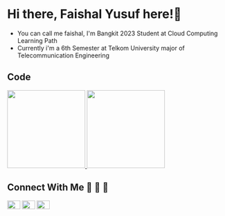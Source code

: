 # Hi there, Faishal Yusuf here!👋
- You can call me faishal, I'm Bangkit 2023 Student at Cloud Computing Learning Path
- Currently i'm a 6th Semester at Telkom University major of Telecommunication Engineering

## Code
<!-- [![Top Langs](https://github-readme-stats.vercel.app/api/top-langs/?username=faishalyb&layout=compact&theme=dracula&langs_count=6)](https://github.com/faishalyb) -->
<p align="left">
<a href="https://github.com/faishalyb">
  <img height="180em" src="https://github-readme-stats-eight-theta.vercel.app/api?username=faishalyb&show_icons=true&theme=algolia&include_all_commits=true&count_private=true"/>
  <img height="180em" src="https://github-readme-stats.vercel.app/api/top-langs/?username=faishalyb&layout=compact&theme=algolia&langs_count=6"/>
</a>
</p>

## Connect With Me 🔗 📝 📍
<p align="left">
<a href="https://linkedin.com/in/faishalyb/" target="blank"><img align="center" src="https://raw.githubusercontent.com/rahuldkjain/github-profile-readme-generator/master/src/images/icons/Social/linked-in-alt.svg"height="20" width="30" /></a>
<a href="https://github.com/faishalyb" target="blank"><img align="center" src="https://raw.githubusercontent.com/rahuldkjain/github-profile-readme-generator/master/src/images/icons/Social/github.svg"height="20" width="30" /></a>
<a href="https://instagram.com/faishalyb" target="blank"><img align="center" src="https://raw.githubusercontent.com/rahuldkjain/github-profile-readme-generator/master/src/images/icons/Social/instagram.svg" alt="@faishalyb" height="20" width="30" /></a>



<!--
**faishalyb/faishalyb** is a ✨ _special_ ✨ repository because its `README.md` (this file) appears on your GitHub profile.

Here are some ideas to get you started:

- 🔭 I’m currently working on ...
- 🌱 I’m currently learning ...
- 👯 I’m looking to collaborate on ...
- 🤔 I’m looking for help with ...
- 💬 Ask me about ...
- 📫 How to reach me: ...
- 😄 Pronouns: ...
- ⚡ Fun fact: ...
-->
